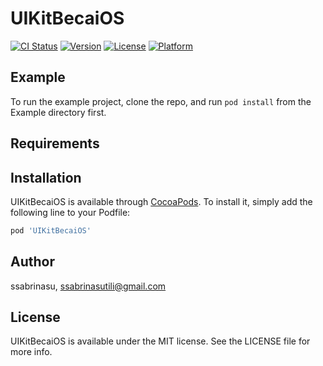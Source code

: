 # UIKitBecaiOS

[![CI Status](https://img.shields.io/travis/ssabrinasu/UIKitBecaiOS.svg?style=flat)](https://travis-ci.org/ssabrinasu/UIKitBecaiOS)
[![Version](https://img.shields.io/cocoapods/v/UIKitBecaiOS.svg?style=flat)](https://cocoapods.org/pods/UIKitBecaiOS)
[![License](https://img.shields.io/cocoapods/l/UIKitBecaiOS.svg?style=flat)](https://cocoapods.org/pods/UIKitBecaiOS)
[![Platform](https://img.shields.io/cocoapods/p/UIKitBecaiOS.svg?style=flat)](https://cocoapods.org/pods/UIKitBecaiOS)

## Example

To run the example project, clone the repo, and run `pod install` from the Example directory first.

## Requirements

## Installation

UIKitBecaiOS is available through [CocoaPods](https://cocoapods.org). To install
it, simply add the following line to your Podfile:

```ruby
pod 'UIKitBecaiOS'
```

## Author

ssabrinasu, ssabrinasutili@gmail.com

## License

UIKitBecaiOS is available under the MIT license. See the LICENSE file for more info.
